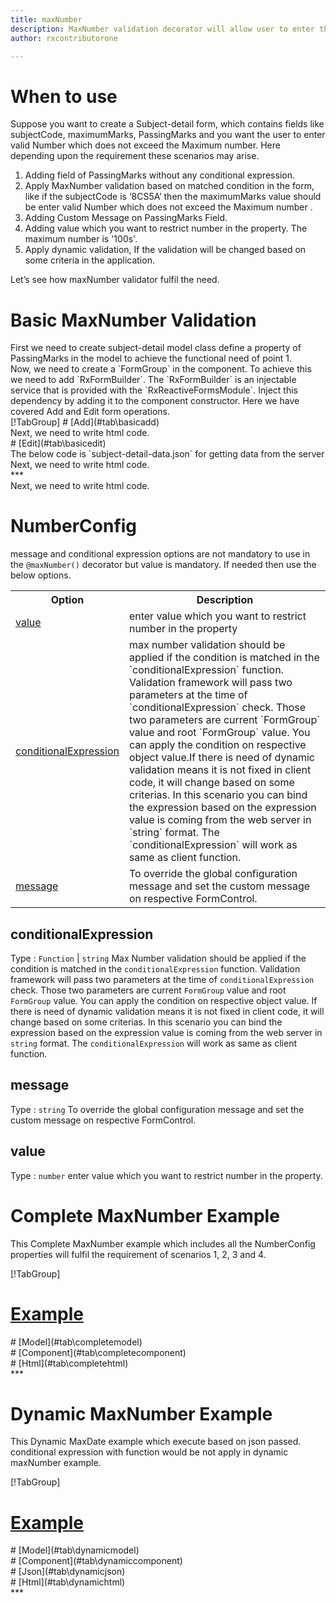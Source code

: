 ```yaml
---
title: maxNumber
description: MaxNumber validation decorator will allow user to enter the input upto the maximum number value parameter.
author: rxcontributorone

---
```

# When to use
Suppose you want to create a Subject-detail form, which contains fields like subjectCode, maximumMarks, PassingMarks and you want the user to enter valid  Number which does not exceed the Maximum number. Here depending upon the requirement these scenarios may arise.
<ol>
<li>Adding field of PassingMarks without any conditional expression.</li>
<li>Apply MaxNumber validation based on matched condition in the form, like if the subjectCode is ‘8CS5A’ then the maximumMarks value should be enter valid  Number which does not exceed the Maximum number .</li>
<li>Adding Custom Message on PassingMarks Field.</li>
<li>Adding value which you want to restrict number in the property. The maximum number is '100s'. </li>
<li>Apply dynamic validation, If the validation will be changed based on some criteria in the application.</li>
</ol>
Let’s see how maxNumber validator fulfil the need.

# Basic MaxNumber Validation

<data-scope scope="['decorator']">
First we need to create subject-detail model class define a property of PassingMarks in the model to achieve the functional need of point 1.
<div component="app-code" key="maxNumber-add-model"></div> 
</data-scope>
Now, we need to create a `FormGroup` in the component. To achieve this we need to add `RxFormBuilder`. The `RxFormBuilder` is an injectable service that is provided with the `RxReactiveFormsModule`. Inject this dependency by adding it to the component constructor.
Here we have covered Add and Edit form operations. 

<data-scope scope="['decorator']">
<div component="app-tabs" key="basic-operations"></div>
[!TabGroup]
# [Add](#tab\basicadd)
<div component="app-code" key="maxNumber-add-component"></div> 
Next, we need to write html code.
<div component="app-code" key="maxNumber-add-html"></div> 
<div component="app-maxNumber-add" title="maxNumber Decorator for add Example"></div>
# [Edit](#tab\basicedit)
<div component="app-code" key="maxNumber-edit-component"></div> 
The below code is `subject-detail-data.json` for getting data from the server
<div component="app-code" key="data-json"></div> 
Next, we need to write html code.
<div component="app-code" key="maxNumber-edit-html"></div> 
<div component="app-maxNumber-add" title="maxNumber Decorator for edit Example"></div>
***
</data-scope>

<data-scope scope="['validator','templateDriven']">
<div component="app-code" key="maxNumber-add-component"></div> 
Next, we need to write html code.
<div component="app-code" key="maxNumber-add-html"></div> 
<div component="app-maxNumber-add" title="maxNumber Decorator for add Example"></div>
</data-scope>

# NumberConfig 
message and conditional expression options are not mandatory to use in the `@maxNumber()` decorator but value is mandatory. If needed then use the below options.

<table class="table table-bordered table-striped">
<tr><th>Option</th><th>Description</th></tr>
<tr><td><a href="#value" (click)='scrollTo("#value")' title="value">value</a></td><td>enter value which you want to restrict number in the property</td></tr>
<tr><td><a href="#conditionalExpression" (click)='scrollTo("#conditionalExpression")' title="conditionalExpression">conditionalExpression</a></td><td>max number validation should be applied if the condition is matched in the `conditionalExpression` function. Validation framework will pass two parameters at the time of `conditionalExpression` check. Those two parameters are current `FormGroup` value and root `FormGroup` value. You can apply the condition on respective object value.If there is need of dynamic validation means it is not fixed in client code, it will change based on some criterias. In this scenario you can bind the expression based on the expression value is coming from the web server in `string` format. The `conditionalExpression` will work as same as client function.</td></tr>
<tr><td><a href="#message" (click)='scrollTo("#message")' title="message">message</a></td><td>To override the global configuration message and set the custom message on respective FormControl.</td></tr>
</table>

## conditionalExpression 
Type :  `Function`  |  `string` 
Max Number validation should be applied if the condition is matched in the `conditionalExpression` function. Validation framework will pass two parameters at the time of `conditionalExpression` check. Those two parameters are current `FormGroup` value and root `FormGroup` value. You can apply the condition on respective object value.
If there is need of dynamic validation means it is not fixed in client code, it will change based on some criterias. In this scenario you can bind the expression based on the expression value is coming from the web server in `string` format. The `conditionalExpression` will work as same as client function.

<div component="app-note" key="maxNumber-conditionalExpressionExampleFunction-model"></div>
<div component="app-code" key="maxNumber-conditionalExpressionExampleFunction-model"></div> 
<div component="app-note" key="maxNumber-conditionalExpressionExampleString-model"></div> 
<div component="app-code" key="maxNumber-conditionalExpressionExampleString-model"></div> 

<div component="app-example-runner" ref-component="app-maxNumber-conditionalExpression" title="maxNumber decorators with conditionalExpression" key="conditionalExpression"></div>

## message 
Type :  `string` 
To override the global configuration message and set the custom message on respective FormControl.

<div component="app-code" key="maxNumber-messageExample-model"></div> 
<div component="app-example-runner" ref-component="app-maxNumber-message" title="maxNumber decorators with message" key="message"></div>

## value 
Type :  `number` 
enter value which you want to restrict number in the property.

<div component="app-code" key="maxNumber-valueExample-model"></div> 
<div component="app-example-runner" ref-component="app-maxNumber-value" title="maxNumber decorators with value" key="value"></div>

# Complete MaxNumber Example

This Complete MaxNumber example which includes all the NumberConfig properties will fulfil the requirement of scenarios 1, 2, 3 and 4.

<div component="app-tabs" key="complete"></div>

[!TabGroup]
# [Example](#tab\completeexample)
<div component="app-maxNumber-complete"></div>
<data-scope scope="['decorator']">
# [Model](#tab\completemodel)
<div component="app-code" key="maxNumber-complete-model"></div> 
</data-scope>
# [Component](#tab\completecomponent)
<div component="app-code" key="maxNumber-complete-component"></div> 
# [Html](#tab\completehtml)
<div component="app-code" key="maxNumber-complete-html"></div> 
***

# Dynamic MaxNumber Example

This Dynamic MaxDate example which execute based on json passed. conditional expression with function would be not apply in dynamic maxNumber example. 

<div component="app-tabs" key="dynamic"></div>

[!TabGroup]
# [Example](#tab\dynamicexample)
<div component="app-maxNumber-dynamic"></div>
<data-scope scope="['decorator']">
# [Model](#tab\dynamicmodel)
<div component="app-code" key="maxNumber-dynamic-model"></div>
</data-scope>
# [Component](#tab\dynamiccomponent)
<div component="app-code" key="maxNumber-dynamic-component"></div>
# [Json](#tab\dynamicjson)
<div component="app-code" key="maxNumber-dynamic-json"></div>
# [Html](#tab\dynamichtml)
<div component="app-code" key="maxNumber-dynamic-html"></div> 
***

